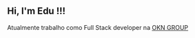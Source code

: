 <h2>Hi, I'm Edu !!!</h2>
<p>Atualmente trabalho como Full Stack developer na <a href="http://www.okngroup.com.br/" target="_blank">OKN GROUP</a></p>
